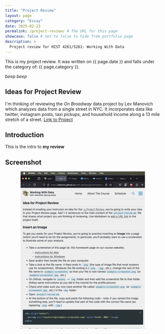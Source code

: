 ```yaml
---
title: "Project Review"
layout: page
category: "Essay"
date: 2025-02-23
permalink: /project-review/ # The URL for this page
showcase: false # Set to false to hide from portfolio page
description: >
  Project review for HIST 4261/5261: Working With Data
---
```


This is my project review. It was written on {{ page.date }} and falls under the category of: {{ page.category }}.

*beep beep*

## Ideas for Project Review

I'm thinking of reviewing the *On Broadway* data project by Lev Manovich which analyzes data from a single street in NYC. It incorporates data like twitter, instagram posts, taxi pickups, and household income along a 13 mile stretch of a street. [Link to Project](http://www.on-broadway.nyc)

## Introduction


This is the intro to **my review**

## Screenshot 
<div align="center">
  <p><img src="/assets/img/example-screenshot.png" style="width: 80%;" /></p>
</div>



